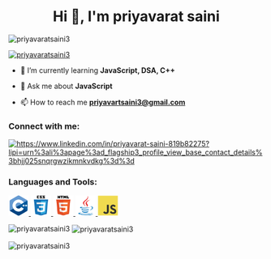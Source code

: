 <h1 align="center">Hi 👋, I'm priyavarat saini</h1>
<p align="left"> <img src="https://komarev.com/ghpvc/?username=priyavaratsaini3&label=Profile%20views&color=0e75b6&style=flat" alt="priyavaratsaini3" /> </p>

<p align="left"> <a href="https://github.com/ryo-ma/github-profile-trophy"><img src="https://github-profile-trophy.vercel.app/?username=priyavaratsaini3" alt="priyavaratsaini3" /></a> </p>

- 🌱 I’m currently learning **JavaScript, DSA, C++**

- 💬 Ask me about **JavaScript**

- 📫 How to reach me **priyavartsaini3@gmail.com**

<h3 align="left">Connect with me:</h3>
<p align="left">
<a href="https://linkedin.com/in/https://www.linkedin.com/in/priyavarat-saini-819b82275?lipi=urn%3ali%3apage%3ad_flagship3_profile_view_base_contact_details%3bhjj025snqrgwzikmnkvdkg%3d%3d" target="blank"><img align="center" src="https://raw.githubusercontent.com/rahuldkjain/github-profile-readme-generator/master/src/images/icons/Social/linked-in-alt.svg" alt="https://www.linkedin.com/in/priyavarat-saini-819b82275?lipi=urn%3ali%3apage%3ad_flagship3_profile_view_base_contact_details%3bhjj025snqrgwzikmnkvdkg%3d%3d" height="30" width="40" /></a>
</p>

<h3 align="left">Languages and Tools:</h3>
<p align="left"> <a href="https://www.w3schools.com/cpp/" target="_blank" rel="noreferrer"> <img src="https://raw.githubusercontent.com/devicons/devicon/master/icons/cplusplus/cplusplus-original.svg" alt="cplusplus" width="40" height="40"/> </a> <a href="https://www.w3schools.com/css/" target="_blank" rel="noreferrer"> <img src="https://raw.githubusercontent.com/devicons/devicon/master/icons/css3/css3-original-wordmark.svg" alt="css3" width="40" height="40"/> </a> <a href="https://www.w3.org/html/" target="_blank" rel="noreferrer"> <img src="https://raw.githubusercontent.com/devicons/devicon/master/icons/html5/html5-original-wordmark.svg" alt="html5" width="40" height="40"/> </a> <a href="https://www.java.com" target="_blank" rel="noreferrer"> <img src="https://raw.githubusercontent.com/devicons/devicon/master/icons/java/java-original.svg" alt="java" width="40" height="40"/> </a> <a href="https://developer.mozilla.org/en-US/docs/Web/JavaScript" target="_blank" rel="noreferrer"> <img src="https://raw.githubusercontent.com/devicons/devicon/master/icons/javascript/javascript-original.svg" alt="javascript" width="40" height="40"/> </a> </p>

<p><img align="left" src="https://github-readme-stats.vercel.app/api/top-langs?username=priyavaratsaini3&show_icons=true&locale=en&layout=compact" alt="priyavaratsaini3" /></p>

<p>&nbsp;<img align="center" src="https://github-readme-stats.vercel.app/api?username=priyavaratsaini3&show_icons=true&locale=en" alt="priyavaratsaini3" /></p>

<p><img align="center" src="https://github-readme-streak-stats.herokuapp.com/?user=priyavaratsaini3&" alt="priyavaratsaini3" /></p>
